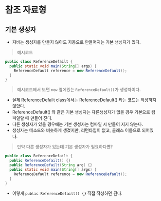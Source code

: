 # 참조 자료형

## 기본 생성자
- 자바는 생성자를 만들지 않아도 자동으로 만들어지는 기본 생성자가 있다.

> 예시코드
```java
public class ReferenceDefailt {
  public static void main(String[] args) {
    ReferenceDefault reference = new ReferenceDefault();
  }
}
```
> 예시코드에서 보면 `new` 옆에있는 `ReferenceDefault()`가 생성자이다.

- 실제 ReferenceDefailt class에서는 ReferenceDefault() 라는 코드는 작성하지 않았다.
- ReferenceDefault() 와 같은 기본 생성자는 다른생성자가 없을 경우 기본으로 컴파일할 때 만들어 진다.
- 다른 생성자가 있을 경우에는 기본 생성자는 컴파일 시 만들어 지지 않는다.
- 생성자는 메소드와 비슷하게 생겼지만, 리턴타입이 없고, 클래스 이름으로 되어있다.

> 만약 다른 생성자가 있는데 기본 생성자가 필요하다면?
```java
public class ReferenceDefailt {
  public ReferenceDefailt() {}
  public ReferenceDefailt(String arg) {}
  public static void main(String[] args) {
    ReferenceDefault reference = new ReferenceDefault();
  }
}
```
- 이렇게 `public ReferenceDefailt() {}` 직접 작성하면 된다.

  
